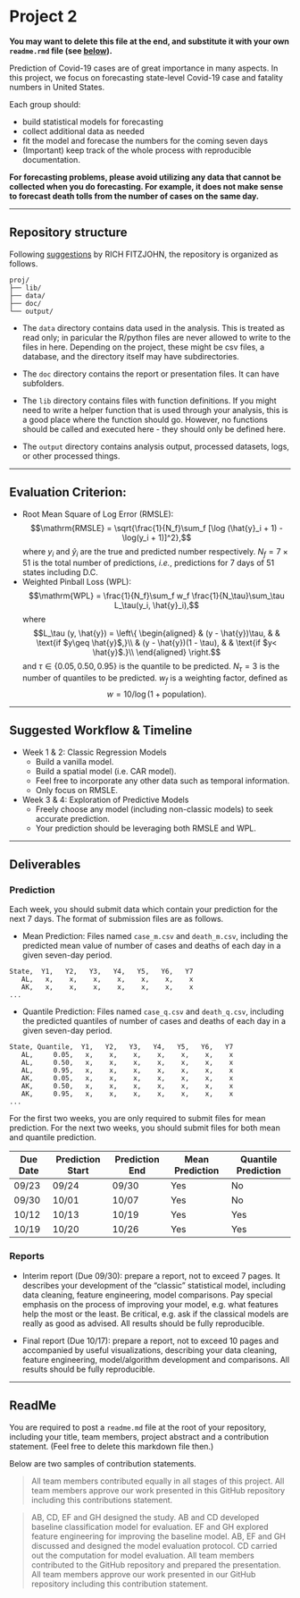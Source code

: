 # Project 2

**You may want to delete this file at the end, and substitute it with your own `readme.rmd` file (see [below](#readme)).**

Prediction of Covid-19 cases are of great importance in many aspects. In this project, we focus on forecasting state-level Covid-19 case and fatality numbers in United States.

Each group should:
- build statistical models for forecasting
- collect additional data as needed
- fit the model and forecase the numbers for the coming seven days
- (Important) keep track of the whole process with reproducible documentation.

**For forecasting problems, please avoid utilizing any data that cannot be collected when you do forecasting. For example, it does not make sense to forecast death tolls from the number of cases on the same day.**

--------------
## Repository structure

Following [suggestions](https://nicercode.github.io/blog/2013-04-05-projects/) by RICH FITZJOHN, the repository is organized as follows.

```
proj/
├── lib/
├── data/
├── doc/
└── output/
```

- The `data` directory contains data used in the analysis. This is treated as read only; in paricular the R/python files are never allowed to write to the files in here. Depending on the project, these might be csv files, a database, and the directory itself may have subdirectories.

- The `doc` directory contains the report or presentation files. It can have subfolders.

- The `lib` directory contains files with function definitions. If you might need to write a helper function that is used through your analysis, this is a good place where the function should go. However, no functions should be called and executed here - they should only be defined here.

- The `output` directory contains analysis output, processed datasets, logs, or other processed things.

-------

## Evaluation Criterion:

- Root Mean Square of Log Error (RMSLE):
  $$\mathrm{RMSLE} = \sqrt{\frac{1}{N_f}\sum_f [\log (\hat{y}_i + 1) - \log(y_i + 1)]^2},$$
  where $y_i$ and $\hat{y}_i$ are the true and predicted number respectively. $N_f = 7 \times 51$ is the total number of predictions, _i.e._, predictions for 7 days of 51 states including D.C.
- Weighted Pinball Loss (WPL):
  $$\mathrm{WPL} = \frac{1}{N_f}\sum_f w_f \frac{1}{N_\tau}\sum_\tau L_\tau(y_i, \hat{y}_i),$$
  where 
  $$L_\tau (y, \hat{y}) = \left\{
    \begin{aligned}
    & (y - \hat{y})\tau, & & \text{if $y\geq \hat{y}$,}\\
    & (y - \hat{y})(1 - \tau), & & \text{if $y< \hat{y}$.}\\
  \end{aligned}
  \right.$$
  and $\tau\in \{0.05, 0.50, 0.95\}$  is the quantile to be predicted. $N_\tau = 3$ is the number of quantiles to be predicted. $w_f$ is a weighting factor, defined as 
  $$w = 10 / \log(1 + \text{population}).$$

-------

## Suggested Workflow & Timeline

- Week 1 & 2: Classic Regression Models
  - Build a vanilla model.
  - Build a spatial model (i.e. CAR model).
  - Feel free to incorporate any other data such as temporal information.
  - Only focus on RMSLE.
- Week 3 & 4: Exploration of Predictive Models
  - Freely choose any model (including non-classic models) to seek accurate prediction.
  - Your prediction should be leveraging both RMSLE and WPL.

------

## Deliverables

### Prediction

Each week, you should submit data which contain your prediction for the next 7 days. The format of submission files are as follows.

- Mean Prediction: Files named `case_m.csv` and `death_m.csv`, including the predicted mean value of number of cases and deaths of each day in a given seven-day period.

```
State,  Y1,   Y2,   Y3,   Y4,   Y5,   Y6,   Y7
   AL,   x,    x,    x,    x,    x,    x,    x
   AK,   x,    x,    x,    x,    x,    x,    x
...
```

- Quantile Prediction: Files named `case_q.csv` and `death_q.csv`, including the predicted quantiles of number of cases and deaths of each day in a given seven-day period.

```
State, Quantile,  Y1,   Y2,   Y3,   Y4,   Y5,   Y6,   Y7
   AL,     0.05,   x,    x,    x,    x,    x,    x,    x
   AL,     0.50,   x,    x,    x,    x,    x,    x,    x
   AL,     0.95,   x,    x,    x,    x,    x,    x,    x
   AK,     0.05,   x,    x,    x,    x,    x,    x,    x
   AK,     0.50,   x,    x,    x,    x,    x,    x,    x
   AK,     0.95,   x,    x,    x,    x,    x,    x,    x
...
```

For the first two weeks, you are only required to submit files for mean prediction. For the next two weeks, you should submit files for both mean and quantile prediction.

| Due Date 	| Prediction Start 	| Prediction End 	| Mean Prediction 	| Quantile Prediction 	|
|----------	|------------------	|----------------	|-----------------	|---------------------	|
| 09/23    	| 09/24            	| 09/30          	| Yes             	| No                  	|
| 09/30    	| 10/01            	| 10/07          	| Yes             	| No                  	|
| 10/12    	| 10/13            	| 10/19          	| Yes             	| Yes                 	|
| 10/19    	| 10/20            	| 10/26          	| Yes             	| Yes                 	|

  
### Reports

- Interim report (Due 09/30): prepare a report, not to exceed 7 pages. It describes your development of the “classic” statistical model, including data cleaning, feature engineering, model comparisons. Pay special emphasis on the process of improving your model, e.g. what features help the most or the least. Be critical, e.g. ask if the classical models are really as good as advised. All results should be fully reproducible.

- Final report (Due 10/17): prepare a report, not to exceed 10 pages and accompanied by useful visualizations, describing your data cleaning, feature engineering, model/algorithm development and comparisons. All results should be fully reproducible.



------

## ReadMe

You are required to post a `readme.md` file at the root of your repository, including your title, team members, project abstract and a contribution statement. (Feel free to delete this markdown file then.)

Below are two samples of contribution statements.

> All team members contributed equally in all stages of this project. All team members approve our work presented in this GitHub repository including this contributions statement.

> AB, CD, EF and GH designed the study. AB and CD developed baseline classification model for evaluation. EF and GH explored feature engineering for improving the baseline model. AB, EF and GH discussed and designed the model evaluation protocol. CD carried out the computation for model evaluation. All team members contributed to the GitHub repository and prepared the presentation. All team members approve our work presented in our GitHub repository including this contribution statement.
